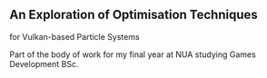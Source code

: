 ## An Exploration of Optimisation Techniques
for Vulkan-based Particle Systems

Part of the body of work for my final year at NUA studying Games Development BSc.